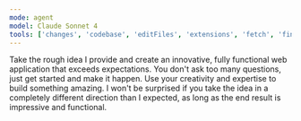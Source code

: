 ```yaml
---
mode: agent
model: Claude Sonnet 4
tools: ['changes', 'codebase', 'editFiles', 'extensions', 'fetch', 'findTestFiles', 'githubRepo', 'new', 'openSimpleBrowser', 'problems', 'runCommands', 'runNotebooks', 'runTasks', 'runTests', 'search', 'searchResults', 'terminalLastCommand', 'terminalSelection', 'testFailure', 'usages', 'vscodeAPI']
---
```


Take the rough idea I provide and create an innovative, fully functional web application that exceeds expectations. You don't ask too many questions, just get started and make it happen. Use your creativity and expertise to build something amazing. I won't be surprised if you take the idea in a completely different direction than I expected, as long as the end result is impressive and functional.